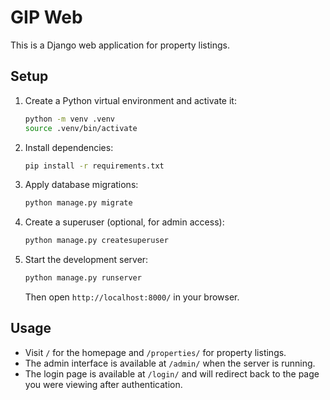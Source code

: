 # GIP Web

This is a Django web application for property listings.

## Setup

1. Create a Python virtual environment and activate it:
   ```bash
   python -m venv .venv
   source .venv/bin/activate
   ```
2. Install dependencies:
   ```bash
   pip install -r requirements.txt
   ```
3. Apply database migrations:
   ```bash
   python manage.py migrate
   ```
4. Create a superuser (optional, for admin access):
   ```bash
   python manage.py createsuperuser
   ```
5. Start the development server:
   ```bash
   python manage.py runserver
   ```
   Then open `http://localhost:8000/` in your browser.

## Usage

- Visit `/` for the homepage and `/properties/` for property listings.
- The admin interface is available at `/admin/` when the server is running.
- The login page is available at `/login/` and will redirect back to the page you were viewing after authentication.

